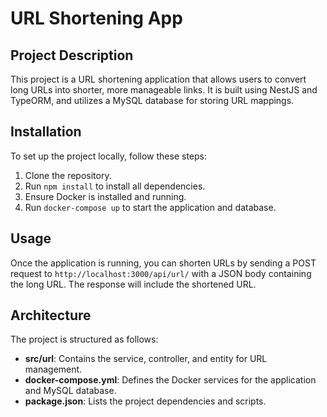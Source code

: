 # URL Shortening App

## Project Description
This project is a URL shortening application that allows users to convert long URLs into shorter, more manageable links. It is built using NestJS and TypeORM, and utilizes a MySQL database for storing URL mappings.

## Installation
To set up the project locally, follow these steps:
1. Clone the repository.
2. Run `npm install` to install all dependencies.
3. Ensure Docker is installed and running.
4. Run `docker-compose up` to start the application and database.

## Usage
Once the application is running, you can shorten URLs by sending a POST request to `http://localhost:3000/api/url/` with a JSON body containing the long URL. The response will include the shortened URL.

## Architecture
The project is structured as follows:
- **src/url**: Contains the service, controller, and entity for URL management.
- **docker-compose.yml**: Defines the Docker services for the application and MySQL database.
- **package.json**: Lists the project dependencies and scripts.
